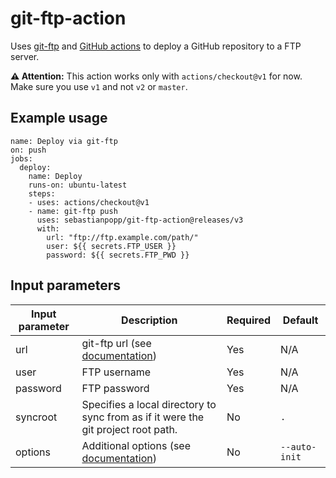 # git-ftp-action

Uses [git-ftp](https://github.com/git-ftp/git-ftp) and [GitHub actions](https://github.com/features/actions) to deploy a GitHub repository to a FTP server.

**⚠️ Attention:** This action works only with `actions/checkout@v1` for now. Make sure you use `v1` and not `v2` or `master`.

## Example usage

```
name: Deploy via git-ftp
on: push
jobs:
  deploy:
    name: Deploy
    runs-on: ubuntu-latest
    steps:
    - uses: actions/checkout@v1
    - name: git-ftp push
      uses: sebastianpopp/git-ftp-action@releases/v3
      with:
        url: "ftp://ftp.example.com/path/"
        user: ${{ secrets.FTP_USER }}
        password: ${{ secrets.FTP_PWD }}
```

## Input parameters

Input parameter | Description | Required | Default
--- | --- | --- | ---
url | git-ftp url (see [documentation](https://github.com/git-ftp/git-ftp/blob/1.6.0/man/git-ftp.1.md#url)) | Yes | N/A
user | FTP username | Yes | N/A
password | FTP password | Yes | N/A
syncroot | Specifies a local directory to sync from as if it were the git project root path. | No | `.`
options | Additional options (see [documentation](https://github.com/git-ftp/git-ftp/blob/1.6.0/man/git-ftp.1.md#options)) | No | `--auto-init`
